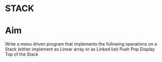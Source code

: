 # STACK
# Aim
Write a menu driven program that implements the following operations on a Stack (either implement as Linear array or as Linked list) 
Push 
Pop
Display Top of the Stack
